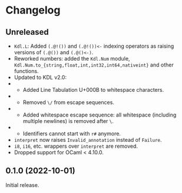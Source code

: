 # Changelog

## Unreleased

- `Kdl.L`: Added `(.@!())` and `(.@!())<-` indexing operators as raising
  versions of `(.@())` and `(.@()<-)`.
- Reworked numbers: added the `Kdl.Num` module,
  `Kdl.Num.to_{string,float,int,int32,int64,nativeint}` and other functions.
- Updated to KDL v2.0:
- - Added Line Tabulation U+000B to whitespace characters.
- - Removed `\/` from escape sequences.
- - Added whitespace escape sequence: all whitespace (including multiple
    newlines) is removed after `\`.
- - Identifiers cannot start with `r#` anymore.
- `interpret` now raises `Invalid_annotation` instead of `Failure`.
- `i8`, `i16`, etc. wrappers over `interpret` are removed.
- Dropped support for OCaml < 4.10.0.

## 0.1.0 (2022-10-01)

Initial release.
